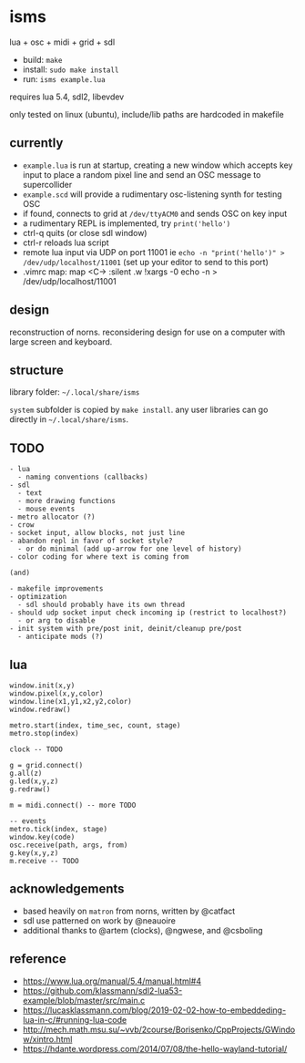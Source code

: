 # isms

lua + osc + midi + grid + sdl

- build: `make`
- install: `sudo make install`
- run: `isms example.lua`

requires lua 5.4, sdl2, libevdev

only tested on linux (ubuntu), include/lib paths are hardcoded in makefile


## currently

- `example.lua` is run at startup, creating a new window which accepts key input to place a random pixel line and send an OSC message to supercollider
- `example.scd` will provide a rudimentary osc-listening synth for testing OSC
- if found, connects to grid at `/dev/ttyACM0` and sends OSC on key input
- a rudimentary REPL is implemented, try `print('hello')`
- ctrl-q quits (or close sdl window)
- ctrl-r reloads lua script
- remote lua input via UDP on port 11001 ie `echo -n "print('hello')" > /dev/udp/localhost/11001` (set up your editor to send to this port)
- .vimrc map:
  map <C-\> :silent .w !xargs -0 echo -n > /dev/udp/localhost/11001<CR>


## design

reconstruction of norns. reconsidering design for use on a computer with large screen and keyboard.


## structure

library folder: `~/.local/share/isms`

`system` subfolder is copied by `make install`. any user libraries can go directly in `~/.local/share/isms`.


## TODO
```
- lua
  - naming conventions (callbacks)
- sdl
  - text
  - more drawing functions
  - mouse events
- metro allocator (?)
- crow
- socket input, allow blocks, not just line
- abandon repl in favor of socket style?
  - or do minimal (add up-arrow for one level of history)
- color coding for where text is coming from

(and)

- makefile improvements
- optimization
  - sdl should probably have its own thread
- should udp socket input check incoming ip (restrict to localhost?)
  - or arg to disable
- init system with pre/post init, deinit/cleanup pre/post
  - anticipate mods (?)
```


## lua

```
window.init(x,y)
window.pixel(x,y,color)
window.line(x1,y1,x2,y2,color)
window.redraw()

metro.start(index, time_sec, count, stage)
metro.stop(index)

clock -- TODO

g = grid.connect()
g.all(z)
g.led(x,y,z)
g.redraw()

m = midi.connect() -- more TODO

-- events
metro.tick(index, stage)
window.key(code)
osc.receive(path, args, from)
g.key(x,y,z)
m.receive -- TODO
```


## acknowledgements

- based heavily on `matron` from norns, written by @catfact
- sdl use patterned on work by @neauoire
- additional thanks to @artem (clocks), @ngwese, and @csboling


## reference

- https://www.lua.org/manual/5.4/manual.html#4
- https://github.com/klassmann/sdl2-lua53-example/blob/master/src/main.c
- https://lucasklassmann.com/blog/2019-02-02-how-to-embeddeding-lua-in-c/#running-lua-code
- http://mech.math.msu.su/~vvb/2course/Borisenko/CppProjects/GWindow/xintro.html
- https://hdante.wordpress.com/2014/07/08/the-hello-wayland-tutorial/
